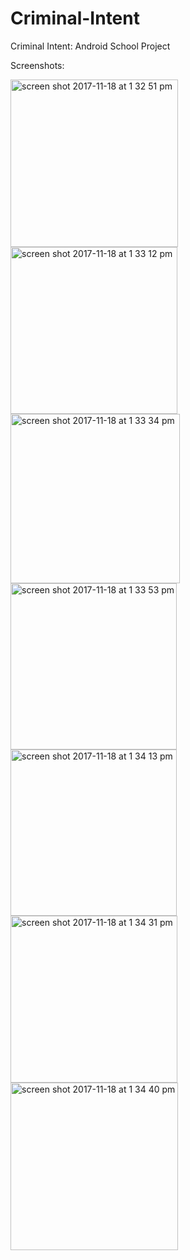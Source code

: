 # Criminal-Intent
Criminal Intent: Android School Project

Screenshots:

<img width="268" alt="screen shot 2017-11-18 at 1 32 51 pm" src="https://user-images.githubusercontent.com/20143504/32984113-7cd82b1e-cc65-11e7-9ced-a79b2373bb15.png">

<img width="267" alt="screen shot 2017-11-18 at 1 33 12 pm" src="https://user-images.githubusercontent.com/20143504/32984116-801792b0-cc65-11e7-895c-8892adcb23a3.png">

<img width="271" alt="screen shot 2017-11-18 at 1 33 34 pm" src="https://user-images.githubusercontent.com/20143504/32984119-8f2aeb44-cc65-11e7-843f-33ca64d85ab6.png">

<img width="266" alt="screen shot 2017-11-18 at 1 33 53 pm" src="https://user-images.githubusercontent.com/20143504/32984120-947c25c2-cc65-11e7-9b5b-81e2670a75ed.png">

<img width="266" alt="screen shot 2017-11-18 at 1 34 13 pm" src="https://user-images.githubusercontent.com/20143504/32984122-9e0c7c5e-cc65-11e7-88e2-95495f19c506.png">

<img width="267" alt="screen shot 2017-11-18 at 1 34 31 pm" src="https://user-images.githubusercontent.com/20143504/32984127-a2612cb4-cc65-11e7-8298-1544e2ee0d05.png">

<img width="268" alt="screen shot 2017-11-18 at 1 34 40 pm" src="https://user-images.githubusercontent.com/20143504/32984128-a635e2bc-cc65-11e7-8fa1-4d84cc49a798.png">
